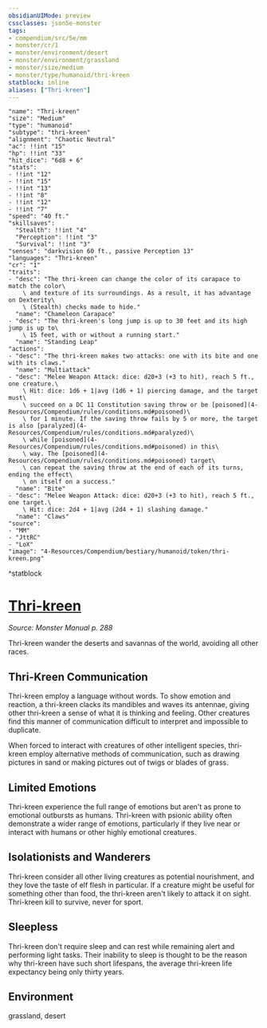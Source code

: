 ```yaml
---
obsidianUIMode: preview
cssclasses: json5e-monster
tags:
- compendium/src/5e/mm
- monster/cr/1
- monster/environment/desert
- monster/environment/grassland
- monster/size/medium
- monster/type/humanoid/thri-kreen
statblock: inline
aliases: ["Thri-kreen"]
---
```

```statblock
"name": "Thri-kreen"
"size": "Medium"
"type": "humanoid"
"subtype": "thri-kreen"
"alignment": "Chaotic Neutral"
"ac": !!int "15"
"hp": !!int "33"
"hit_dice": "6d8 + 6"
"stats":
- !!int "12"
- !!int "15"
- !!int "13"
- !!int "8"
- !!int "12"
- !!int "7"
"speed": "40 ft."
"skillsaves":
  "Stealth": !!int "4"
  "Perception": !!int "3"
  "Survival": !!int "3"
"senses": "darkvision 60 ft., passive Perception 13"
"languages": "Thri-kreen"
"cr": "1"
"traits":
- "desc": "The thri-kreen can change the color of its carapace to match the color\
    \ and texture of its surroundings. As a result, it has advantage on Dexterity\
    \ (Stealth) checks made to hide."
  "name": "Chameleon Carapace"
- "desc": "The thri-kreen's long jump is up to 30 feet and its high jump is up to\
    \ 15 feet, with or without a running start."
  "name": "Standing Leap"
"actions":
- "desc": "The thri-kreen makes two attacks: one with its bite and one with its claws."
  "name": "Multiattack"
- "desc": "Melee Weapon Attack: dice: d20+3 (+3 to hit), reach 5 ft., one creature.\
    \ Hit: dice: 1d6 + 1|avg (1d6 + 1) piercing damage, and the target must\
    \ succeed on a DC 11 Constitution saving throw or be [poisoned](4-Resources/Compendium/rules/conditions.md#poisoned)\
    \ for 1 minute. If the saving throw fails by 5 or more, the target is also [paralyzed](4-Resources/Compendium/rules/conditions.md#paralyzed)\
    \ while [poisoned](4-Resources/Compendium/rules/conditions.md#poisoned) in this\
    \ way. The [poisoned](4-Resources/Compendium/rules/conditions.md#poisoned) target\
    \ can repeat the saving throw at the end of each of its turns, ending the effect\
    \ on itself on a success."
  "name": "Bite"
- "desc": "Melee Weapon Attack: dice: d20+3 (+3 to hit), reach 5 ft., one target.\
    \ Hit: dice: 2d4 + 1|avg (2d4 + 1) slashing damage."
  "name": "Claws"
"source":
- "MM"
- "JttRC"
- "LoX"
"image": "4-Resources/Compendium/bestiary/humanoid/token/thri-kreen.png"
```
^statblock
# [Thri-kreen](4-Resources/Compendium/bestiary/humanoid/thri-kreen.md)
*Source: Monster Manual p. 288*  

Thri-kreen wander the deserts and savannas of the world, avoiding all other races.

## Thri-Kreen Communication

Thri-kreen employ a language without words. To show emotion and reaction, a thri-kreen clacks its mandibles and waves its antennae, giving other thri-kreen a sense of what it is thinking and feeling. Other creatures find this manner of communication difficult to interpret and impossible to duplicate.

When forced to interact with creatures of other intelligent species, thri-kreen employ alternative methods of communication, such as drawing pictures in sand or making pictures out of twigs or blades of grass.

## Limited Emotions

Thri-kreen experience the full range of emotions but aren't as prone to emotional outbursts as humans. Thri-kreen with psionic ability often demonstrate a wider range of emotions, particularly if they live near or interact with humans or other highly emotional creatures.

## Isolationists and Wanderers

Thri-kreen consider all other living creatures as potential nourishment, and they love the taste of elf flesh in particular. If a creature might be useful for something other than food, the thri-kreen aren't likely to attack it on sight. Thri-kreen kill to survive, never for sport.

## Sleepless

Thri-kreen don't require sleep and can rest while remaining alert and performing light tasks. Their inability to sleep is thought to be the reason why thri-kreen have such short lifespans, the average thri-kreen life expectancy being only thirty years.



## Environment

grassland, desert